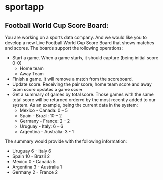 # sportapp

## Football World Cup Score Board:
You are working on a sports data company. And we would like you to develop a new
Live Football World Cup Score Board that shows matches and scores.
The boards support the following operations:
- Start a game. When a game starts, it should capture (being initial score 0-0)
   - Home team
   - Away Team
- Finish a game. It will remove a match from the scoreboard.
- Update score. Receiving the pair score; home team score and away team score
   updates a game score
- Get a summary of games by total score. Those games with the same total score
   will be returned ordered by the most recently added to our system.
   As an example, being the current data in the system:
   - Mexico - Canada: 0 – 5
   - Spain - Brazil: 10 – 2
   - Germany - France: 2 – 2
   - Uruguay - Italy: 6 – 6
   - Argentina - Australia: 3 - 1

The summary would provide with the following information:
- Uruguay 6 - Italy 6
- Spain 10 - Brazil 2
- Mexico 0 - Canada 5
- Argentina 3 - Australia 1
- Germany 2 - France 2